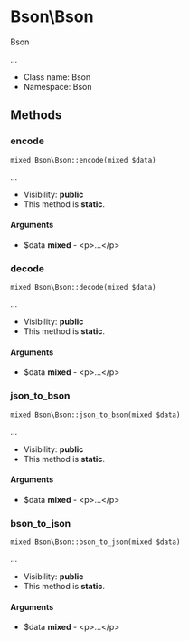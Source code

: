 Bson\Bson
===============

Bson

...


* Class name: Bson
* Namespace: Bson







Methods
-------


### encode

    mixed Bson\Bson::encode(mixed $data)



...

* Visibility: **public**
* This method is **static**.


#### Arguments
* $data **mixed** - &lt;p&gt;...&lt;/p&gt;



### decode

    mixed Bson\Bson::decode(mixed $data)



...

* Visibility: **public**
* This method is **static**.


#### Arguments
* $data **mixed** - &lt;p&gt;...&lt;/p&gt;



### json_to_bson

    mixed Bson\Bson::json_to_bson(mixed $data)



...

* Visibility: **public**
* This method is **static**.


#### Arguments
* $data **mixed** - &lt;p&gt;...&lt;/p&gt;



### bson_to_json

    mixed Bson\Bson::bson_to_json(mixed $data)



...

* Visibility: **public**
* This method is **static**.


#### Arguments
* $data **mixed** - &lt;p&gt;...&lt;/p&gt;


